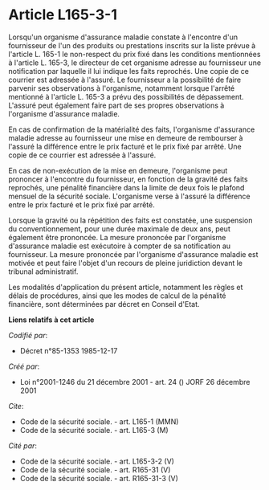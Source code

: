 # Article L165-3-1

Lorsqu'un organisme d'assurance maladie constate à l'encontre d'un fournisseur de l'un des produits ou prestations inscrits
sur la liste prévue à l'article L. 165-1 le non-respect du prix fixé dans les conditions mentionnées à l'article L. 165-3, le
directeur de cet organisme adresse au fournisseur une notification par laquelle il lui indique les faits reprochés. Une copie
de ce courrier est adressée à l'assuré. Le fournisseur a la possibilité de faire parvenir ses observations à l'organisme,
notamment lorsque l'arrêté mentionné à l'article L. 165-3 a prévu des possibilités de dépassement. L'assuré peut également
faire part de ses propres observations à l'organisme d'assurance maladie.

En cas de confirmation de la matérialité des faits, l'organisme d'assurance maladie adresse au fournisseur une mise en
demeure de rembourser à l'assuré la différence entre le prix facturé et le prix fixé par arrêté. Une copie de ce courrier est
adressée à l'assuré.

En cas de non-exécution de la mise en demeure, l'organisme peut prononcer à l'encontre du fournisseur, en fonction de la
gravité des faits reprochés, une pénalité financière dans la limite de deux fois le plafond mensuel de la sécurité sociale.
L'organisme verse à l'assuré la différence entre le prix facturé et le prix fixé par arrêté.

Lorsque la gravité ou la répétition des faits est constatée, une suspension du conventionnement, pour une durée maximale de
deux ans, peut également être prononcée. La mesure prononcée par l'organisme d'assurance maladie est exécutoire à compter de
sa notification au fournisseur. La mesure prononcée par l'organisme d'assurance maladie est motivée et peut faire l'objet
d'un recours de pleine juridiction devant le tribunal administratif.

Les modalités d'application du présent article, notamment les règles et délais de procédures, ainsi que les modes de calcul
de la pénalité financière, sont déterminées par décret en Conseil d'Etat.

**Liens relatifs à cet article**

_Codifié par_:

  - Décret n°85-1353 1985-12-17

_Créé par_:

  - Loi n°2001-1246 du 21 décembre 2001 - art. 24 () JORF 26 décembre 2001

_Cite_:

  - Code de la sécurité sociale. - art. L165-1 (MMN)
  - Code de la sécurité sociale. - art. L165-3 (M)

_Cité par_:

  - Code de la sécurité sociale. - art. L165-3-2 (V)
  - Code de la sécurité sociale. - art. R165-31 (V)
  - Code de la sécurité sociale. - art. R165-31-3 (V)
